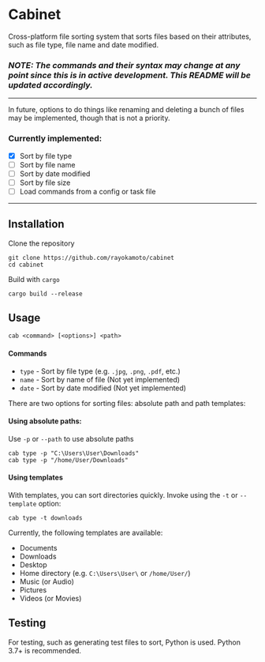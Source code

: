 # Cabinet
Cross-platform file sorting system that sorts files based on their attributes, such as file type,
file name and date modified.

### *NOTE: The commands and their syntax may change at any point since this is in active development. This README will be updated accordingly.*

---

In future, options to do things like renaming and deleting a bunch of files may be implemented,
though that is not a priority.

### Currently implemented:
* [x] Sort by file type
* [ ] Sort by file name
* [ ] Sort by date modified
* [ ] Sort by file size
* [ ] Load commands from a config or task file

---

## Installation
Clone the repository 
```
git clone https://github.com/rayokamoto/cabinet
cd cabinet
```
Build with `cargo`
```
cargo build --release
```

## Usage
```
cab <command> [<options>] <path>
```
#### Commands
* `type` - Sort by file type (e.g. `.jpg`, `.png`, `.pdf`, etc.)
* `name` - Sort by name of file (Not yet implemented)
* `date` - Sort by date modified (Not yet implemented)

There are two options for sorting files: absolute path and path templates:
#### Using absolute paths:
Use `-p` or `--path` to use absolute paths
```
cab type -p "C:\Users\User\Downloads"
cab type -p "/home/User/Downloads"
```
#### Using templates
With templates, you can sort directories quickly. Invoke using the `-t` or `--template` option:
```
cab type -t downloads
```
Currently, the following templates are available:
* Documents
* Downloads
* Desktop
* Home directory (e.g. `C:\Users\User\` or `/home/User/`)
* Music (or Audio)
* Pictures
* Videos (or Movies)


## Testing
For testing, such as generating test files to sort, Python is used. Python 3.7+ is recommended.
